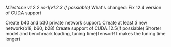 *Milestone v1.2.2 rc-1(v1.2.3 if possiable)*
What's changed:
Fix 12.4 version of CUDA support

Create b40 and b30 private network support.
Create at least *3* new network(b18, b60, b28)
Create support of CUDA 12.5(if possiable)
Shorter model and benchmark loading, tuning time(TensorRT makes the tuning time longer)